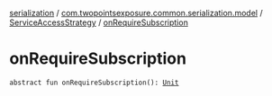 [serialization](../../index.md) / [com.twopointsexposure.common.serialization.model](../index.md) / [ServiceAccessStrategy](index.md) / [onRequireSubscription](./on-require-subscription.md)

# onRequireSubscription

`abstract fun onRequireSubscription(): `[`Unit`](https://kotlinlang.org/api/latest/jvm/stdlib/kotlin/-unit/index.html)